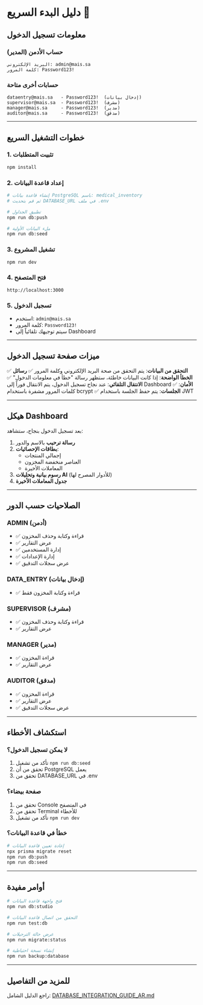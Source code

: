 # دليل البدء السريع 🚀

## معلومات تسجيل الدخول

### حساب الأدمن (المدير)
```
البريد الإلكتروني: admin@mais.sa
كلمة المرور: Password123!
```

### حسابات أخرى متاحة
```
dataentry@mais.sa   - Password123!  (إدخال بيانات)
supervisor@mais.sa  - Password123!  (مشرف)
manager@mais.sa     - Password123!  (مدير)
auditor@mais.sa     - Password123!  (مدقق)
```

---

## خطوات التشغيل السريع

### 1. تثبيت المتطلبات
```bash
npm install
```

### 2. إعداد قاعدة البيانات
```bash
# إنشاء قاعدة بيانات PostgreSQL باسم: medical_inventory
# ثم قم بتحديث DATABASE_URL في ملف .env

# تطبيق الجداول
npm run db:push

# ملء البيانات الأولية
npm run db:seed
```

### 3. تشغيل المشروع
```bash
npm run dev
```

### 4. فتح المتصفح
```
http://localhost:3000
```

### 5. تسجيل الدخول
- استخدم: `admin@mais.sa`
- كلمة المرور: `Password123!`
- سيتم توجيهك تلقائياً إلى Dashboard

---

## ميزات صفحة تسجيل الدخول

✅ **التحقق من البيانات**: يتم التحقق من صحة البريد الإلكتروني وكلمة المرور
✅ **رسائل الخطأ الواضحة**: إذا كانت البيانات خاطئة، ستظهر رسالة "خطأ في معلومات الدخول"
✅ **الانتقال التلقائي**: عند نجاح تسجيل الدخول، يتم الانتقال فوراً إلى Dashboard
✅ **الأمان**: كلمات المرور مشفرة باستخدام bcrypt
✅ **الجلسات**: يتم حفظ الجلسة باستخدام JWT

---

## هيكل Dashboard

بعد تسجيل الدخول بنجاح، ستشاهد:

1. **رسالة ترحيب** بالاسم والدور
2. **بطاقات الإحصائيات**:
   - إجمالي المنتجات
   - العناصر منخفضة المخزون
   - المعاملات الأخيرة
3. **رسوم بيانية وتحليلات AI** (للأدوار المصرح لها)
4. **جدول المعاملات الأخيرة**

---

## الصلاحيات حسب الدور

### ADMIN (أدمن)
- ✅ قراءة وكتابة وحذف المخزون
- ✅ عرض التقارير
- ✅ إدارة المستخدمين
- ✅ إدارة الإعدادات
- ✅ عرض سجلات التدقيق

### DATA_ENTRY (إدخال بيانات)
- ✅ قراءة وكتابة المخزون فقط

### SUPERVISOR (مشرف)
- ✅ قراءة وكتابة وحذف المخزون
- ✅ عرض التقارير

### MANAGER (مدير)
- ✅ قراءة المخزون
- ✅ عرض التقارير

### AUDITOR (مدقق)
- ✅ قراءة المخزون
- ✅ عرض التقارير
- ✅ عرض سجلات التدقيق

---

## استكشاف الأخطاء

### لا يمكن تسجيل الدخول؟
1. تأكد من تشغيل `npm run db:seed`
2. تحقق من أن PostgreSQL يعمل
3. تحقق من DATABASE_URL في .env

### صفحة بيضاء؟
1. تحقق من Console في المتصفح
2. تحقق من Terminal للأخطاء
3. تأكد من تشغيل `npm run dev`

### خطأ في قاعدة البيانات؟
```bash
# إعادة تعيين قاعدة البيانات
npx prisma migrate reset
npm run db:push
npm run db:seed
```

---

## أوامر مفيدة

```bash
# فتح واجهة قاعدة البيانات
npm run db:studio

# التحقق من اتصال قاعدة البيانات
npm run test:db

# عرض حالة الترحيلات
npm run migrate:status

# إنشاء نسخة احتياطية
npm run backup:database
```

---

## للمزيد من التفاصيل

راجع الدليل الشامل: [DATABASE_INTEGRATION_GUIDE_AR.md](./DATABASE_INTEGRATION_GUIDE_AR.md)

